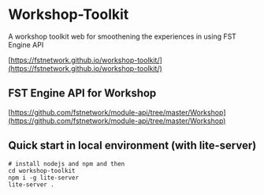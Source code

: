 # Workshop-Toolkit

A workshop toolkit web for smoothening the experiences in using FST Engine API

[https://fstnetwork.github.io/workshop-toolkit/](https://fstnetwork.github.io/workshop-toolkit/)

## FST Engine API for Workshop
[https://github.com/fstnetwork/module-api/tree/master/Workshop](https://github.com/fstnetwork/module-api/tree/master/Workshop)

## Quick start in local environment (with lite-server)

```
# install nodejs and npm and then
cd workshop-toolkit
npm i -g lite-server
lite-server .
```
